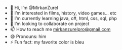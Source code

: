 - 👋 Hi, I’m @MirkanZurel
- 👀 I’m interested in films, history, video games... etc
- 🌱 I’m currently learning java, c#, html, css, sql, php
- 💞️ I’m looking to collaborate on project
- 📫 How to reach me mirkanzurelpro@gmail.com
- 😄 Pronouns: him
- ⚡ Fun fact: my favorite color is bleu

<!---
MirkanZurel/MirkanZurel is a ✨ special ✨ repository because its `README.md` (this file) appears on your GitHub profile.
You can click the Preview link to take a look at your changes.
--->
